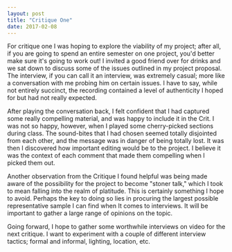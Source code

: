 ```yaml
---
layout: post
title: "Critique One"
date: 2017-02-08
---
```

<p><span class="dropcap">F</span>or critique one I was hoping to explore the viability of my project; after all, if you are going to spend an entire semester on one project, you'd better make sure it's going to work out! I invited a good friend over for drinks and we sat down to discuss some of the issues outlined in my project proposal. The interview, if you can call it an interview, was extremely casual; more like a conversation with me probing him on certain issues. I have to say, while not entirely succinct, the recording contained a level of authenticity I hoped for but had not really expected.

After playing the conversation back, I felt confident that I had captured some really compelling material, and was happy to include it in the Crit. I was not so happy, however, when I played some cherry-picked sections during class. The sound-bites that I had chosen seemed totally disjointed from each other, and the message was in danger of being totally lost. It was then I discovered how important editing would be to the project. I believe it was the context of each comment that made them compelling when I picked them out.

Another observation from the Critique I found helpful was being made aware of the possibility for the project to become "stoner talk," which I took to mean falling into the realm of platitude. This is certainly something I hope to avoid. Perhaps the key to doing so lies in procuring the largest possible representative sample I can find when It comes to interviews. It will be important to gather a large range of opinions on the topic.</p>

Going forward, I hope to gather some worthwhile interviews on video for the next critique. I want to experiment with a couple of different interview tactics; formal and informal, lighting, location, etc.
